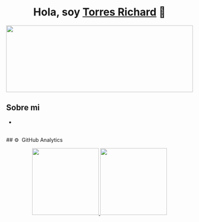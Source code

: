 <div align="center">
<h1 align="center">Hola, soy <a href="http://torres-richard.onrender.com/">Torres Richard</a> 👋</h1>
</div>
<img width="100%" height="180em" src="(https://github.com/TorresRichardtorrot/portafolio-estatico/blob/main/fondoGithub.png)">

## Sobre mi

- 

<br>
## ⚙️ &nbsp;GitHub Analytics

<p align="center">
<a href="https://github.com/TorresRichardtorrot">
  <img height="180em" src="https://github-readme-stats-eight-theta.vercel.app/api?username=TorresRichardtorrot&show_icons=true&theme=algolia&include_all_commits=true&count_private=true"/>
  <img height="180em" src="https://github-readme-stats-eight-theta.vercel.app/api/top-langs/?username=TorresRichardtorrot&layout=compact&langs_count=8&theme=algolia"/>
</a>
</p>
